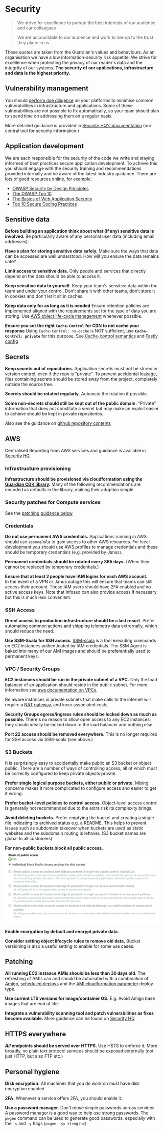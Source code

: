 # Security

> We strive for excellence to pursue the best interests of our audience 
> and our colleagues

> We are accountable to our audience and work to live up to the trust 
> they place in us

These quotes are taken from the Guardian's values and behaviours. As an 
organisation we have a low information-security risk appetite. We strive
for excellence when protecting the privacy of our reader's data and the 
integrity of our systems. **The security of our applications, 
infrastructure and data is the highest priority.**

## Vulnerability management
You should 
[perform due diligence](https://github.com/guardian/security-hq/blob/main/hq/markdown/vulnerability-management.md) 
on your platforms to minimise common vulnerabilities in infrastructure 
and applications. Some of these vulnerabilities are not possible to fix 
automatically, so your team should plan to spend time on addressing them 
on a regular basis. 

More detailed guidance is provided in 
[Security HQ's documentation](https://github.com/guardian/security-hq/blob/main/hq/markdown/vulnerability-management.md) 
(our central tool for security information.)

## Application development

We are each responsible for the security of the code we write and staying
informed of best practices secure application development. To achieve this
you should engage with the security training and recommendations provided
internally and be aware of the latest industry guidance. There are lots of
good resources online, for example:
- [OWASP Security by Design Principles](https://www.owasp.org/index.php/Security_by_Design_Principles)
- [The OWASP Top 10](https://www.owasp.org/index.php/Category:OWASP_Top_Ten_Project)
- [The Basics of Web Application Security](https://martinfowler.com/articles/web-security-basics.html)
- [Top 10 Secure Coding Practices](https://wiki.sei.cmu.edu/confluence/display/seccode/Top+10+Secure+Coding+Practices)

## Sensitive data

**Before building an application think about what (if any) sensitive
data is involved.** Be particularly aware of any personal user data
(including email addresses).

**Have a plan for storing sensitive data safely.** Make sure the ways 
that data can be accessed are well understood. How will you ensure the
data remains safe?

**Limit access to sensitive data.** Only people and services that 
directly depend on the data should be able to access it.

**Keep sensitive data to yourself.** Keep your team's sensitive data 
within the team and under your control. Don't share it with other
teams, don't store it in cookies and don't let it sit in caches.

**Keep data only for as long as it is needed** Ensure retention policies 
are implemented aligned with the requirements set for the type of data 
you are storing. Use 
[AWS object life-cycle management](https://docs.aws.amazon.com/AmazonS3/latest/dev/object-lifecycle-mgmt.html) 
whenever possible.

**Ensure you set the right `Cache-Control` for CDN to not cache your 
response** Using `Cache-Control: no-cache` is NOT sufficient, use 
**`Cache-Control: private`** for this purpose. See 
[Cache-control semantics](https://developer.mozilla.org/en-US/docs/Web/HTTP/Headers/Cache-Control) 
and 
[Fastly config](https://developer.fastly.com/learning/concepts/cache-freshness/#preventing-content-from-being-cached)

## Secrets
**Keep secrets out of repositories.** Application secrets must not be
stored in version control, even if the repo is "private". To prevent
accidental leakage, files containing secrets should be stored away
from the project, completely outside the source tree.

**Secrets should be rotated regularly.** Automate the rotation if
possible.

**Some non-secrets should still be kept out of the public domain.** 
"Private" information that does not constitute a secret but may make
an exploit easier to achieve should be kept in private repositories.

Also see the guidance on 
[github repository contents](https://github.com/guardian/recommendations/blob/main/github.md#repository-contents)



## AWS

Centralised Reporting from AWS services and guidance is available in
[Security HQ](https://security-hq.gutools.co.uk).

### Infrastructure provisioning

**Infrastructure should be provisioned via cloudformation using the 
[Guardian CDK library](https://github.com/guardian/cdk).** Many of the 
following recommendations are encoded as defaults in the library, making
their adoption simple.

### Security patches for Compute services

See the [patching guidance below](#patching)

### Credentials

**Do not use permanent AWS credentials.** Applications running in AWS
should use `assumeRole` to gain access to other AWS resources. For
local development you should use AWS profiles to manage credentials
and these should be temporary credentials (e.g. provided by Janus).

**Permanent credentials should be rotated every 365 days.** (When they
cannot be replaced by temporary credentials.)

**Ensure that at least 2 people have IAM logins for each AWS account.**  
In the event of a VPN or Janus outage this will ensure that teams can
still access their account. These IAM users should have 2FA enabled and no
active access keys. Note that Infosec can also provide access if necessary
but this is much less convenient.

### SSH Access

**Direct access to production infrastructure should be a last resort.** 
Prefer automating common actions and shipping telemetry data extrernally,
which should reduce the need.

**Use SSM-Scala for SSH access.**
[SSM-scala](https://github.com/guardian/ssm-scala#ssm-scala) is a tool
executing commands on EC2 instances authenticated by IAM credentials.
The SSM Agent is baked into many of our AMI images and should be
preferentially used to permanent keys.

### VPC / Security Groups

**EC2 instances should be run in the private subnet of a VPC.** Only the
load balancer of an application should reside in the public subnet. For 
more information see [aws documentation on VPCs](https://docs.aws.amazon.com/vpc/latest/userguide/VPC_Subnets.html). 

Be aware instances in private subnets that make calls to the internet will 
require a [NAT gateway](https://docs.aws.amazon.com/vpc/latest/userguide/vpc-nat-gateway.html),
and incur associated costs.

**Security Groups egress/ingress rules should be locked down as much as
possible.** There's no reason to allow open access to any EC2 instances; 
they should ideally be locked down to the load balancer and nothing 
else. 

**Port 22 access should be removed everywhere.** This is no longer required
for SSH access via SSM-scala (see above.)

### S3 Buckets

It is surprisingly easy to accidentally make public an S3 bucket or object
public. There are a number of ways of controlling access, all of which must
be correctly configured to keep private objects private.

**Prefer single logical purpose buckets, either public or 
private.** Mixing concerns makes it more complicated to configure access and
easier to get it wrong. 

**Prefer bucket-level policies to control access.** Object-level access control
is generally not recommended due to the extra risk its complexity brings. 

**Avoid deleting buckets.** Prefer emptying the bucket and creating a single
file indicating its archived status e.g. a README. This helps to prevent 
issues such as subdomain takeover when buckets are used as static websites and
the subdomain routing is leftover. (S3 bucket names are global to all customers)


**For non-public buckets block all public access.**
![](./S3-block-public-access.png)

**Enable encryption by default and encrypt private data.**

**Consider setting object lifecycle rules to remove old data.** Bucket 
versioning is also a useful setting to enable for some use cases.

## Patching

**All running EC2 instance AMIs should be less than 30 days old.** The 
refreshing of AMIs can and should be automated with a combination of 
[Amigo](https://amigo.gutools.co.uk/),
[scheduled deploys](https://riffraff.gutools.co.uk/deployment/schedule) and the 
[AMI cloudformation parameter](https://riffraff.gutools.co.uk/docs/magenta-lib/types#amicloudformationparameter)
deploy type.

**Use current LTS versions for image/container OS.** E.g. Avoid Amigo 
base images that are end of life.

**Integrate a vulnerability scanning tool and patch vulnerabilities as
fixes become available.** More guidance can be found on 
[Security HQ](https://security-hq.gutools.co.uk/documentation/vulnerability-management).

## HTTPS everywhere

**_All_ endpoints should be served over HTTPS.** Use HSTS to enforce it. 
More broadly, no plain text protocol services should be exposed externally 
(not just HTTP, but also FTP etc.)

## Personal hygiene

**Disk encryption.** All machines that you do work on must have disk
encryption enabled.

**2FA.** Whenever a service offers 2FA, you should enable it.

**Use a password manager**. Don't reuse simple passwords across
services. A password manager is a good way to help use strong
passwords. The `pwgen` command can be used to generate good passwords,
especially with the `-s` and `-y` flags (`pwgen -sy <length>`).
